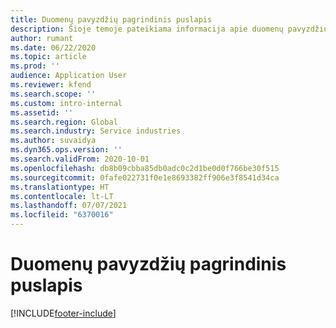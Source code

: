 ```yaml
---
title: Duomenų pavyzdžių pagrindinis puslapis
description: Šioje temoje pateikiama informacija apie duomenų pavyzdžius, pateikiamus „Dynamics 365 Project Operations“.
author: rumant
ms.date: 06/22/2020
ms.topic: article
ms.prod: ''
audience: Application User
ms.reviewer: kfend
ms.search.scope: ''
ms.custom: intro-internal
ms.assetid: ''
ms.search.region: Global
ms.search.industry: Service industries
ms.author: suvaidya
ms.dyn365.ops.version: ''
ms.search.validFrom: 2020-10-01
ms.openlocfilehash: db8b09cbba85db0adc0c2d1be0d0f766be30f515
ms.sourcegitcommit: 0fafe022731f0e1e8693382ff906e3f8541d34ca
ms.translationtype: HT
ms.contentlocale: lt-LT
ms.lasthandoff: 07/07/2021
ms.locfileid: "6370016"
---
```

# <a name="sample-data-home-page"></a>Duomenų pavyzdžių pagrindinis puslapis


[!INCLUDE[footer-include](../includes/footer-banner.md)]